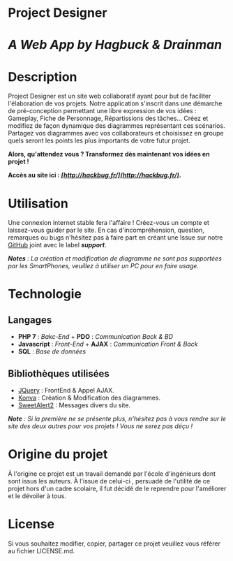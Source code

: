 # Project Designer
# *A Web App by Hagbuck & Drainman*

<!--ts-->
<!--te-->


# Description
Project Designer est un site web collaboratif ayant pour but de faciliter l'élaboration de vos projets.
Notre application s'inscrit dans une démarche de pré-conception permettant une libre expression de vos idées : Gameplay, Fiche de Personnage, Répartissions des tâches...
Créez et modifiez de façon dynamique des diagrammes représentant ces scénarios. Partagez vos diagrammes avec vos collaborateurs et choisissez en groupe quels seront les points les plus importants de votre futur projet.

**Alors, qu'attendez vous ? Transformez dès maintenant vos idées en projet !**

**Accès au site ici : *[http://hackbug.fr/](http://hackbug.fr/)*.**

# Utilisation

Une connexion internet stable fera l'affaire ! Créez-vous un compte et laissez-vous guider par le site.
En cas d'incompréhension, question, remarques ou bugs n'hésitez pas à faire part en créant une Issue sur notre [GitHub](https://github.com/Hagbuck/project-designer/issues) joint avec le label ***support***.

***Notes** : La création et modification de diagramme ne sont pas supportées par les SmartPhones, veuillez à utiliser un PC  pour en faire usage.*

# Technologie
 ## Langages
 * **PHP 7** : *Bakc-End* + **PDO** : *Communication Back & BD*
 * **Javascript** : *Front-End* + **AJAX** : *Communication Front & Back*
 * **SQL** : *Base de données* 
 
 ## Bibliothèques utilisées
 * [JQuery](https://jquery.com/) : FrontEnd & Appel AJAX.
 * [Konva](https://konvajs.github.io/) : Création & Modification des diagrammes.
 * [SweetAlert2](https://sweetalert2.github.io/) : Messages divers du site.

***Note** : Si la première ne se présente plus, n'hésitez pas à vous rendre sur le site des deux autres pour vos projets ! Vous ne serez pas déçu !*

# Origine du projet

À l'origine ce projet est un travail demandé par l'école d'ingénieurs dont sont issus les auteurs. À l'issue de celui-ci , persuadé de l'utilité de ce projet hors d'un cadre scolaire, il fut décidé de le reprendre pour l'améliorer et le dévoiler à tous. 

# License
Si vous souhaitez modifier, copier, partager ce projet veuillez vous référer au fichier LICENSE.md.
